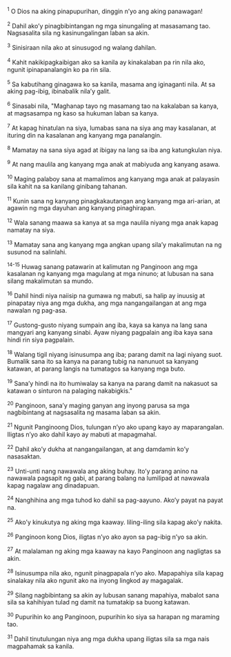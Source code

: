 <sup>1</sup>
O Dios na aking pinapupurihan, dinggin nʼyo ang aking panawagan! 

<sup>2</sup>
Dahil akoʼy pinagbibintangan ng mga sinungaling at masasamang tao. Nagsasalita sila ng kasinungalingan laban sa akin. 

<sup>3</sup>
Sinisiraan nila ako at sinusugod ng walang dahilan. 

<sup>4</sup>
Kahit nakikipagkaibigan ako sa kanila ay kinakalaban pa rin nila ako, ngunit ipinapanalangin ko pa rin sila. 

<sup>5</sup>
Sa kabutihang ginagawa ko sa kanila, masama ang iginaganti nila. At sa aking pag-ibig, ibinabalik nilaʼy galit. 

<sup>6</sup>
Sinasabi nila, "Maghanap tayo ng masamang tao na kakalaban sa kanya, at magsasampa ng kaso sa hukuman laban sa kanya. 

<sup>7</sup>
At kapag hinatulan na siya, lumabas sana na siya ang may kasalanan, at ituring din na kasalanan ang kanyang mga panalangin. 

<sup>8</sup>
Mamatay na sana siya agad at ibigay na lang sa iba ang katungkulan niya. 

<sup>9</sup>
At nang maulila ang kanyang mga anak at mabiyuda ang kanyang asawa. 

<sup>10</sup>
Maging palaboy sana at mamalimos ang kanyang mga anak at palayasin sila kahit na sa kanilang ginibang tahanan. 

<sup>11</sup>
Kunin sana ng kanyang pinagkakautangan ang kanyang mga ari-arian, at agawin ng mga dayuhan ang kanyang pinaghirapan. 

<sup>12</sup>
Wala sanang maawa sa kanya at sa mga naulila niyang mga anak kapag namatay na siya. 

<sup>13</sup>
Mamatay sana ang kanyang mga angkan upang silaʼy makalimutan na ng susunod na salinlahi.

<sup>14-15</sup>
Huwag sanang patawarin at kalimutan ng Panginoon ang mga kasalanan ng kanyang mga magulang at mga ninuno; at lubusan na sana silang makalimutan sa mundo. 

<sup>16</sup>
Dahil hindi niya naiisip na gumawa ng mabuti, sa halip ay inuusig at pinapatay niya ang mga dukha, ang mga nangangailangan at ang mga nawalan ng pag-asa. 

<sup>17</sup>
Gustong-gusto niyang sumpain ang iba, kaya sa kanya na lang sana mangyari ang kanyang sinabi. Ayaw niyang pagpalain ang iba kaya sana hindi rin siya pagpalain. 

<sup>18</sup>
Walang tigil niyang isinusumpa ang iba; parang damit na lagi niyang suot. Bumalik sana ito sa kanya na parang tubig na nanunuot sa kanyang katawan, at parang langis na tumatagos sa kanyang mga buto. 

<sup>19</sup>
Sanaʼy hindi na ito humiwalay sa kanya na parang damit na nakasuot sa katawan o sinturon na palaging nakabigkis." 

<sup>20</sup>
Panginoon, sanaʼy maging ganyan ang inyong parusa sa mga nagbibintang at nagsasalita ng masama laban sa akin. 

<sup>21</sup>
Ngunit Panginoong Dios, tulungan nʼyo ako upang kayo ay maparangalan. Iligtas nʼyo ako dahil kayo ay mabuti at mapagmahal. 

<sup>22</sup>
Dahil akoʼy dukha at nangangailangan, at ang damdamin koʼy nasasaktan. 

<sup>23</sup>
Unti-unti nang nawawala ang aking buhay. Itoʼy parang anino na nawawala pagsapit ng gabi, at parang balang na lumilipad at nawawala kapag nagalaw ang dinadapuan. 

<sup>24</sup>
Nanghihina ang mga tuhod ko dahil sa pag-aayuno. Akoʼy payat na payat na. 

<sup>25</sup>
Akoʼy kinukutya ng aking mga kaaway. Iiling-iling sila kapag akoʼy nakita. 

<sup>26</sup>
Panginoon kong Dios, iligtas nʼyo ako ayon sa pag-ibig nʼyo sa akin. 

<sup>27</sup>
At malalaman ng aking mga kaaway na kayo Panginoon ang nagligtas sa akin. 

<sup>28</sup>
Isinusumpa nila ako, ngunit pinagpapala nʼyo ako. Mapapahiya sila kapag sinalakay nila ako ngunit ako na inyong lingkod ay magagalak. 

<sup>29</sup>
Silang nagbibintang sa akin ay lubusan sanang mapahiya, mabalot sana sila sa kahihiyan tulad ng damit na tumatakip sa buong katawan. 

<sup>30</sup>
Pupurihin ko ang Panginoon, pupurihin ko siya sa harapan ng maraming tao. 

<sup>31</sup>
Dahil tinutulungan niya ang mga dukha upang iligtas sila sa mga nais magpahamak sa kanila.
